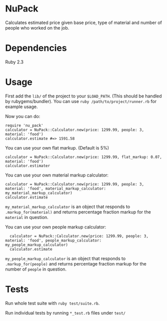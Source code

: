 # NuPack

Calculates estimated price given base price, type of material and number of people who worked on the job.

# Dependencies

Ruby 2.3

# Usage

First add the `lib/` of the project to your `$LOAD_PATH`. (This should be handled by rubygems/bundler). You can use `ruby /path/to/project/runner.rb` for example usage.

Now you can do:

```
require 'nu_pack'
calculator = NuPack::Calculator.new(price: 1299.99, people: 3, material: 'food')
calculator.estimate #=> 1591.58
```

You can use your own flat markup. (Default is 5%)

```
calculator = NuPack::Calculator.new(price: 1299.99, flat_markup: 0.07, material: 'food')
calculator.estimater
```

You can use your own material markup calculator:

```
calculator = NuPack::Calculator.new(price: 1299.99, people: 3, material: 'food', material_markup_calculator: my_material_markup_calculator)
calculator.estimate
```

`my_material_markup_calculator` is an object that responds to `.markup_for(material)` and returns percentage fraction markup for the `material` in question.

You can use your own people markup calculator:

```
  calculator = NuPack::Calculator.new(price: 1299.99, people: 3, material: 'food', people_markup_calculator: my_people_markup_calculator)
  calculator.estimate
```

`my_people_markup_calculator` is an object that responds to `.markup_for(people)` and returns percentage fraction markup for the number of `people` in question.


# Tests

Run whole test suite with `ruby test/suite.rb`.

Run individual tests by running `*_test.rb` files under `test/`
